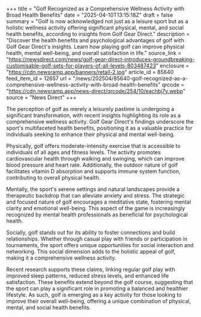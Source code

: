 +++
title = "Golf Recognized as a Comprehensive Wellness Activity with Broad Health Benefits"
date = "2025-04-10T13:15:18Z"
draft = false
summary = "Golf is now acknowledged not just as a leisure sport but as a holistic wellness activity offering significant physical, mental, and social health benefits, according to insights from Golf Gear Direct."
description = "Discover the health benefits and psychological advantages of golf with Golf Gear Direct's insights. Learn how playing golf can improve physical health, mental well-being, and overall satisfaction in life."
source_link = "https://newsdirect.com/news/golf-gear-direct-introduces-groundbreaking-customisable-golf-sets-for-players-of-all-levels-803487423"
enclosure = "https://cdn.newsramp.app/banners/retail-2.jpg"
article_id = 85640
feed_item_id = 12657
url = "/news/202504/85640-golf-recognized-as-a-comprehensive-wellness-activity-with-broad-health-benefits"
qrcode = "https://cdn.newsramp.app/news-direct/qrcode/254/10/eachbj7y.webp"
source = "News Direct"
+++

<p>The perception of golf as merely a leisurely pastime is undergoing a significant transformation, with recent insights highlighting its role as a comprehensive wellness activity. Golf Gear Direct's findings underscore the sport's multifaceted health benefits, positioning it as a valuable practice for individuals seeking to enhance their physical and mental well-being.</p><p>Physically, golf offers moderate-intensity exercise that is accessible to individuals of all ages and fitness levels. The activity promotes cardiovascular health through walking and swinging, which can improve blood pressure and heart rate. Additionally, the outdoor nature of golf facilitates vitamin D absorption and supports immune system function, contributing to overall physical health.</p><p>Mentally, the sport's serene settings and natural landscapes provide a therapeutic backdrop that can alleviate anxiety and stress. The strategic and focused nature of golf encourages a meditative state, fostering mental clarity and emotional well-being. This aspect of the game is increasingly recognized by mental health professionals as beneficial for psychological health.</p><p>Socially, golf stands out for its ability to foster connections and build relationships. Whether through casual play with friends or participation in tournaments, the sport offers unique opportunities for social interaction and networking. This social dimension adds to the holistic appeal of golf, making it a comprehensive wellness activity.</p><p>Recent research supports these claims, linking regular golf play with improved sleep patterns, reduced stress levels, and enhanced life satisfaction. These benefits extend beyond the golf course, suggesting that the sport can play a significant role in promoting a balanced and healthier lifestyle. As such, golf is emerging as a key activity for those looking to improve their overall well-being, offering a unique combination of physical, mental, and social health benefits.</p>